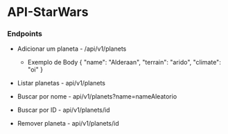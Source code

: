 # API-StarWars

### Endpoints

- Adicionar um planeta - /api/v1/planets
  * Exemplo de Body
     {
      "name": "Alderaan",
      "terrain": "arido",
      "climate": "oi"
     }

- Listar planetas - api/v1/planets

- Buscar por nome - api/v1/planets?name=nameAleatorio

- Buscar por ID -  api/v1/planets/id

- Remover planeta - api/v1/planets/id

